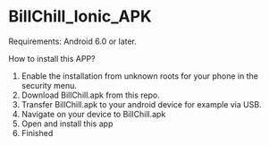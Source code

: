 # BillChill_Ionic_APK

Requirements: 
Android 6.0 or later.

How to install this APP?

1. Enable the installation from unknown roots for your phone in the security menu.
2. Download BillChill.apk from this repo.
3. Transfer BillChill.apk to your android device for example via USB.
4. Navigate on your device to BillChill.apk 
5. Open and install this app
6. Finished 

